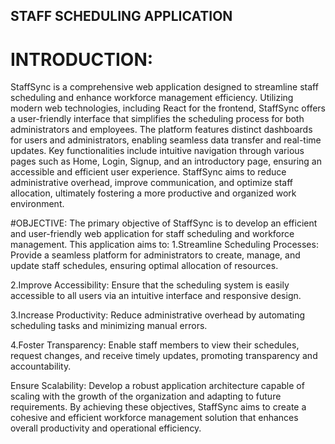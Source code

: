 ## STAFF SCHEDULING APPLICATION

# INTRODUCTION:

StaffSync is a comprehensive web application designed to streamline staff scheduling and enhance workforce management efficiency. Utilizing modern web technologies, including React for the frontend, StaffSync offers a user-friendly interface that simplifies the scheduling process for both administrators and employees. The platform features distinct dashboards for users and administrators, enabling seamless data transfer and real-time updates. Key functionalities include intuitive navigation through various pages such as Home, Login, Signup, and an introductory page, ensuring an accessible and efficient user experience. StaffSync aims to reduce administrative overhead, improve communication, and optimize staff allocation, ultimately fostering a more productive and organized work environment.

#OBJECTIVE:
The primary objective of StaffSync is to develop an efficient and user-friendly web application for staff scheduling and workforce management. 
This application aims to:
1.Streamline Scheduling Processes: Provide a seamless platform for administrators to create, manage, and update staff schedules, ensuring optimal allocation of resources.

2.Improve Accessibility: Ensure that the scheduling system is easily accessible to all users via an intuitive interface and responsive design.

3.Increase Productivity: Reduce administrative overhead by automating scheduling tasks and minimizing manual errors.

4.Foster Transparency: Enable staff members to view their schedules, request changes, and receive timely updates, promoting transparency and accountability.

Ensure Scalability: Develop a robust application architecture capable of scaling with the growth of the organization and adapting to future requirements.
By achieving these objectives, StaffSync aims to create a cohesive and efficient workforce management solution that enhances overall productivity and operational efficiency.
